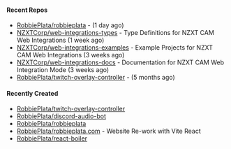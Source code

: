 #### Recent Repos

- [RobbiePlata/robbieplata](https://github.com/RobbiePlata/robbieplata) -  (1 day ago)
- [NZXTCorp/web-integrations-types](https://github.com/NZXTCorp/web-integrations-types) - Type Definitions for NZXT CAM Web Integrations (1 week ago)
- [NZXTCorp/web-integrations-examples](https://github.com/NZXTCorp/web-integrations-examples) - Example Projects for NZXT CAM Web Integrations (3 weeks ago)
- [NZXTCorp/web-integrations-docs](https://github.com/NZXTCorp/web-integrations-docs) - Documentation for NZXT CAM Web Integration Mode  (3 weeks ago)
- [RobbiePlata/twitch-overlay-controller](https://github.com/RobbiePlata/twitch-overlay-controller) -  (5 months ago)

#### Recently Created
- [RobbiePlata/twitch-overlay-controller](https://github.com/RobbiePlata/twitch-overlay-controller)
- [RobbiePlata/discord-audio-bot](https://github.com/RobbiePlata/discord-audio-bot)
- [RobbiePlata/robbieplata](https://github.com/RobbiePlata/robbieplata)
- [RobbiePlata/robbieplata.com](https://github.com/RobbiePlata/robbieplata.com) - Website Re-work with Vite React
- [RobbiePlata/react-boiler](https://github.com/RobbiePlata/react-boiler)

